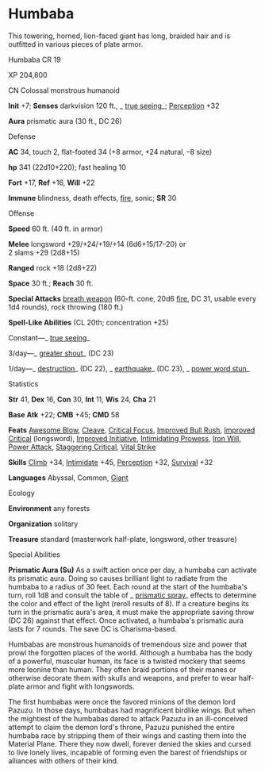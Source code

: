 # Humbaba

This towering, horned, lion-faced giant has long, braided hair and is outfitted in various pieces of plate armor.

Humbaba CR 19

XP 204,800

CN Colossal monstrous humanoid

**Init** +7; **Senses** darkvision 120 ft., _ [true seeing](/pathfinderRPG/prd/spells/trueSeeing.html#_true-seeing)_; [Perception](/pathfinderRPG/prd/skills/perception.html#_perception) +32

**Aura** prismatic aura (30 ft., DC 26)

Defense

**AC** 34, touch 2, flat-footed 34 (+8 armor, +24 natural, –8 size)

**hp** 341 (22d10+220); fast healing 10

**Fort** +17, **Ref** +16, **Will** +22

**Immune** blindness, death effects, [fire](/pathfinderRPG/prd/monsters/creatureTypes.html#_fire-subtype), sonic; **SR** 30

Offense

**Speed** 60 ft. (40 ft. in armor)

**Melee** longsword +29/+24/+19/+14 (6d6+15/17–20) or  
2 slams +29 (2d8+15)

**Ranged** rock +18 (2d8+22)

**Space** 30 ft.; **Reach** 30 ft.

**Special Attacks** [breath weapon](/pathfinderRPG/prd/monsters/universalMonsterRules.html#_breath-weapon) (60-ft. cone, 20d6 [fire](/pathfinderRPG/prd/monsters/creatureTypes.html#_fire-subtype), DC 31, usable every 1d4 rounds), rock throwing (180 ft.)

**Spell-Like Abilities** (CL 20th; concentration +25)

Constant—_ [true seeing](/pathfinderRPG/prd/spells/trueSeeing.html#_true-seeing)_

3/day—_ [greater shout](/pathfinderRPG/prd/spells/shout.html#_shout-greater)_ (DC 23)

1/day—_ [destruction](/pathfinderRPG/prd/spells/destruction.html#_destruction)_ (DC 22), _ [earthquake](/pathfinderRPG/prd/spells/earthquake.html#_earthquake)_ (DC 23), _ [power word stun](/pathfinderRPG/prd/spells/powerWordStun.html#_power-word-stun)_

Statistics

**Str** 41, **Dex** 16, **Con** 30, **Int** 11, **Wis** 24, **Cha** 21

**Base Atk** +22; **CMB** +45; **CMD** 58

**Feats** [Awesome Blow](/pathfinderRPG/prd/monsters/monsterFeats.html#_awesome-blow), [Cleave](/pathfinderRPG/prd/feats.html#_cleave), [Critical Focus](/pathfinderRPG/prd/feats.html#_critical-focus), [Improved Bull Rush](/pathfinderRPG/prd/feats.html#_improved-bull-rush), [Improved Critical](/pathfinderRPG/prd/feats.html#_improved-critical) (longsword), [Improved Initiative](/pathfinderRPG/prd/feats.html#_improved-initiative), [Intimidating Prowess](/pathfinderRPG/prd/feats.html#_intimidating-prowess), [Iron Will](/pathfinderRPG/prd/feats.html#_iron-will), [Power Attack](/pathfinderRPG/prd/feats.html#_power-attack), [Staggering Critical](/pathfinderRPG/prd/feats.html#_staggering-critical), [Vital Strike](/pathfinderRPG/prd/feats.html#_vital-strike)

**Skills** [Climb](/pathfinderRPG/prd/skills/climb.html#_climb) +34, [Intimidate](/pathfinderRPG/prd/skills/intimidate.html#_intimidate) +45, [Perception](/pathfinderRPG/prd/skills/perception.html#_perception) +32, [Survival](/pathfinderRPG/prd/skills/survival.html#_survival) +32

**Languages** Abyssal, Common, [Giant](/pathfinderRPG/prd/monsters/creatureTypes.html#_giant-subtype)

Ecology

**Environment** any forests

**Organization** solitary

**Treasure** standard (masterwork half-plate, longsword, other treasure)

Special Abilities

**Prismatic Aura (Su)** As a swift action once per day, a humbaba can activate its prismatic aura. Doing so causes brilliant light to radiate from the humbaba to a radius of 30 feet. Each round at the start of the humbaba's turn, roll 1d8 and consult the table of _ [prismatic spray](/pathfinderRPG/prd/spells/prismaticSpray.html#_prismatic-spray)_ effects to determine the color and effect of the light (reroll results of 8). If a creature begins its turn in the prismatic aura's area, it must make the appropriate saving throw (DC 26) against that effect. Once activated, a humbaba's prismatic aura lasts for 7 rounds. The save DC is Charisma-based.

Humbabas are monstrous humanoids of tremendous size and power that prowl the forgotten places of the world. Although a humbaba has the body of a powerful, muscular human, its face is a twisted mockery that seems more leonine than human. They often braid portions of their manes or otherwise decorate them with skulls and weapons, and prefer to wear half-plate armor and fight with longswords.

The first humbabas were once the favored minions of the demon lord Pazuzu. In those days, humbabas had magnificent birdlike wings. But when the mightiest of the humbabas dared to attack Pazuzu in an ill-conceived attempt to claim the demon lord's throne, Pazuzu punished the entire humbaba race by stripping them of their wings and casting them into the Material Plane. There they now dwell, forever denied the skies and cursed to live lonely lives, incapable of forming even the barest of friendships or alliances with others of their kind.

